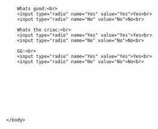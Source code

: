 <html>
<head><title>Questionaire</title></head>
	<body>
		

		Whats good:<br>
		<input type="radio" name="Yes" value="Yes">Yes<br>
		<input type="radio" name="No" value="No">No<br>
		
 		Whats the criac:<br>
		<input type="radio" name="Yes" value="Yes">Yes<br>
		<input type="radio" name="No" value="No">No<br>
		
		GG:<br>
		<input type="radio" name="Yes" value="Yes">Yes<br>
		<input type="radio" name="No" value="No">No<br>
        
        
        
        
        		
             
		

		

	</body>
</html>

